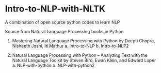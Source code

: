 # Intro-to-NLP-with-NLTK
A combination of open source python codes to learn NLP

Source from Natural Language Processing books in Python

1. Mastering Natural Language Processing with Python by Deepti Chopra, Nisheeth Joshi, Iti Mathur
a. Intro-to-NLP
b. Intro-to-NLP2


2. Natural Language Processing with Python – Analyzing Text with the Natural Language Toolkit by Steven Bird, Ewan Klein, and Edward Loper
   a. NLP-with-python
   b. NLP-with-python2

